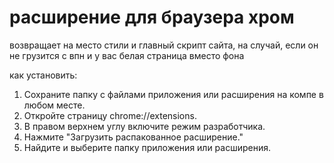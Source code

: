 # расширение для браузера хром

возвращает на место стили и главный скрипт сайта, на случай, если он не грузится с впн и у вас белая страница вместо фона

как установить:

1. Сохраните папку с файлами приложения или расширения на компе в любом месте.
2. Откройте страницу chrome://extensions.
3. В правом верхнем углу включите режим разработчика.
4. Нажмите "Загрузить распакованное расширение."
5. Найдите и выберите папку приложения или расширения.
